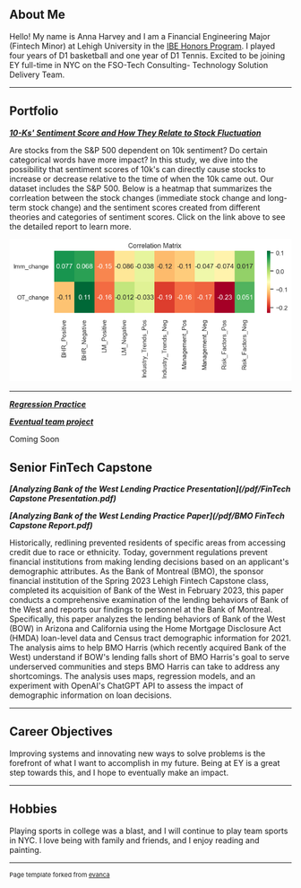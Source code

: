 ## About Me

Hello! My name is Anna Harvey and I am a Financial Engineering Major (Fintech Minor) at Lehigh University in the [IBE Honors Program](https://ibe.lehigh.edu/about). I played four years of D1 basketball and one year of D1 Tennis. Excited to be joining EY full-time in NYC on the FSO-Tech Consulting- Technology Solution Delivery Team. 

---

## Portfolio

<!-- You can link to other websites, PDFs in this repo, and other pages in this repo -->

_**[10-Ks' Sentiment Score and How They Relate to Stock Fluctuation](/Report/Report.md/)**_

Are stocks from the S&P 500 dependent on 10k sentiment? Do certain categorical words have more impact?
In this study, we dive into the possibility that sentiment scores of 10k's can directly cause stocks
to increase or decrease relative to the time of when the 10k came out. Our dataset includes the S&P 500. 
Below is a heatmap that summarizes the corrleation between the stock changes (immediate stock change 
and long-term stock change) and the sentiment scores created from different theories and categories of 
sentiment scores. Click on the link above to see the detailed report to learn more. 

<img src="/Report/output_20_0.png?raw=true"/>

---

_**[Regression Practice](/Regressions.ipynb)**_

_**[Eventual team project](https://donbowen.github.io/teamproject/)**_

Coming Soon

Senior FinTech Capstone
---

_**[Analyzing Bank of the West Lending Practice Presentation](/pdf/FinTech Capstone Presentation.pdf)**_

_**[Analyzing Bank of the West Lending Practice Paper](/pdf/BMO FinTech Capstone Report.pdf)**_

Historically, redlining prevented residents of specific areas from accessing credit due to race or ethnicity. Today, government regulations prevent financial institutions from making lending decisions based on an applicant's demographic attributes. As the Bank of Montreal (BMO), the sponsor financial institution of the Spring 2023 Lehigh Fintech Capstone class,  completed its acquisition of Bank of the West in February 2023, this paper conducts a comprehensive examination of the lending behaviors of Bank of the West and reports our findings to personnel at the Bank of Montreal.
Specifically, this paper analyzes the lending behaviors of Bank of the West (BOW) in Arizona and California using the Home Mortgage Disclosure Act (HMDA) loan-level data and Census tract demographic information for 2021. The analysis aims to help BMO Harris (which recently acquired Bank of the West) understand if BOW's lending falls short of BMO Harris's goal to serve underserved communities and steps BMO Harris can take to address any shortcomings. The analysis uses maps, regression models, and an experiment with OpenAI's ChatGPT API to assess the impact of demographic information on loan decisions. 

---

## Career Objectives

Improving systems and innovating new ways to solve problems is the forefront of what I want to accomplish 
in my future. Being at EY is a great step towards this, and I hope to eventually make an impact. 

---

## Hobbies

Playing sports in college was a blast, and I will continue to play team sports in NYC. I love being with 
family and friends, and I enjoy reading and painting. 

---
<p style="font-size:11px">Page template forked from <a href="https://github.com/evanca/quick-portfolio">evanca</a></p>
<!-- Remove above link if you don't want to attibute -->
